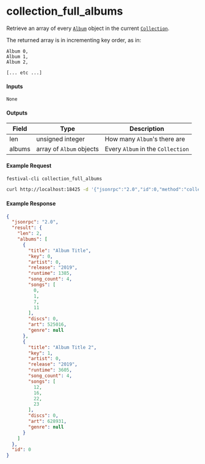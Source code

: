 # collection_full_albums
Retrieve an array of every [`Album`](../../common-objects/album.md) object in the current [`Collection`](../../common-objects/collection.md).

The returned array is in incrementing key order, as in:
```
Album 0,
Album 1,
Album 2,

[... etc ...]
```

#### Inputs
`None`

#### Outputs
| Field  | Type                     | Description |
|--------|--------------------------|-------------|
| len    | unsigned integer         | How many `Album`'s there are
| albums | array of `Album` objects | Every `Album` in the `Collection`

#### Example Request
```bash
festival-cli collection_full_albums
```
```bash
curl http://localhost:18425 -d '{"jsonrpc":"2.0","id":0,"method":"collection_full_albums"}'
```

#### Example Response
```json
{
  "jsonrpc": "2.0",
  "result": {
    "len": 2,
    "albums": [
      {
        "title": "Album Title",
        "key": 0,
        "artist": 0,
        "release": "2019",
        "runtime": 1385,
        "song_count": 4,
        "songs": [
          0,
          1,
          7,
          11
        ],
        "discs": 0,
        "art": 525016,
        "genre": null
      },
      {
        "title": "Album Title 2",
        "key": 1,
        "artist": 0,
        "release": "2019",
        "runtime": 3605,
        "song_count": 4,
        "songs": [
          12,
          16,
          22,
          23
        ],
        "discs": 0,
        "art": 628931,
        "genre": null
      }
    ]
  },
  "id": 0
}
```
